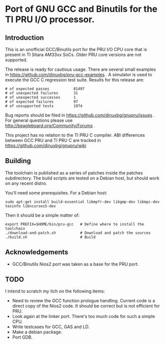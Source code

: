 # Port of GNU GCC and Binutils for the TI PRU I/O processor.

## Introduction
This is an unofficial GCC/Binutils port for the PRU I/O CPU core that is present in TI Sitara AM33xx SoCs. Older PRU core versions are not supported.

The release is ready for cautious usage. There are several small examples in https://github.com/dinuxbg/pru-gcc-examples . A simulator is used to execute the GCC C regression test suite. Results for this release are:

	# of expected passes           81497
	# of unexpected failures       31
	# of unexpected successes      1
	# of expected failures	       97
	# of unsupported tests	       1974

Bug reports should be filed in https://github.com/dinuxbg/gnupru/issues . For general questions please use http://beagleboard.org/Community/Forums .

This project has no relation to the TI PRU C compiler. ABI differences between GCC PRU and TI PRU C are tracked in https://github.com/dinuxbg/gnupru/wiki

## Building
The toolchain is published as a series of patches inside the patches subdirectory. The build scripts are tested on a Debian host, but should work on any recent distro.

You'll need some prerequisites. For a Debian host:

	sudo apt-get install build-essential libmpfr-dev libgmp-dev libmpc-dev texinfo libncurses5-dev

Then it should be a simple matter of:

	export PREFIX=$HOME/bin/pru-gcc   # Define where to install the toolchain
	./download-and-patch.sh           # Download and patch the sources
	./build.sh                        # Build

## Acknowledgements
 * GCC/Binutils Nios2 port was taken as a base for the PRU port.

## TODO
I intend to scratch my itch on the following items:
 * Need to review the GCC function prologue handling. Current code is a direct copy of the Nios2 code. It should be correct but is not efficient for PRU.
 * Look again at the linker port. There's too much code for such a simple CPU.
 * Write testcases for GCC, GAS and LD.
 * Make a debian package.
 * Port GDB.

